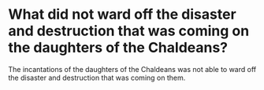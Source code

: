# What did not ward off the disaster and destruction that was coming on the daughters of the Chaldeans?

The incantations of the daughters of the Chaldeans was not able to ward off the disaster and destruction that was coming on them.
